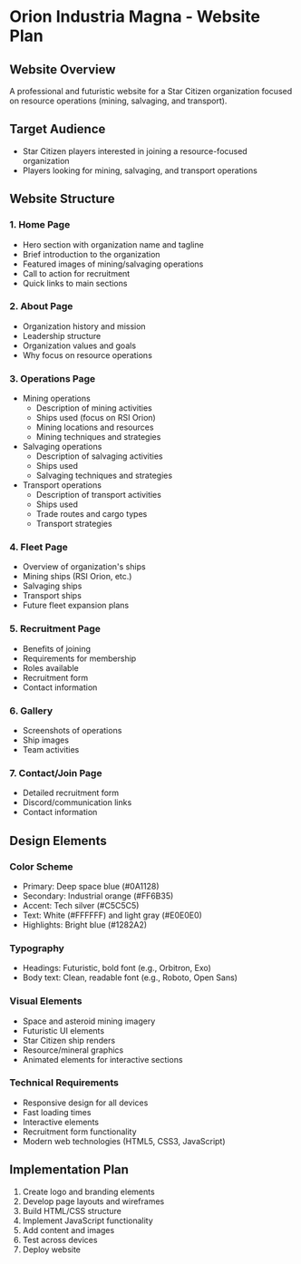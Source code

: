 # Orion Industria Magna - Website Plan

## Website Overview
A professional and futuristic website for a Star Citizen organization focused on resource operations (mining, salvaging, and transport).

## Target Audience
- Star Citizen players interested in joining a resource-focused organization
- Players looking for mining, salvaging, and transport operations

## Website Structure

### 1. Home Page
- Hero section with organization name and tagline
- Brief introduction to the organization
- Featured images of mining/salvaging operations
- Call to action for recruitment
- Quick links to main sections

### 2. About Page
- Organization history and mission
- Leadership structure
- Organization values and goals
- Why focus on resource operations

### 3. Operations Page
- Mining operations
  - Description of mining activities
  - Ships used (focus on RSI Orion)
  - Mining locations and resources
  - Mining techniques and strategies
- Salvaging operations
  - Description of salvaging activities
  - Ships used
  - Salvaging techniques and strategies
- Transport operations
  - Description of transport activities
  - Ships used
  - Trade routes and cargo types
  - Transport strategies

### 4. Fleet Page
- Overview of organization's ships
- Mining ships (RSI Orion, etc.)
- Salvaging ships
- Transport ships
- Future fleet expansion plans

### 5. Recruitment Page
- Benefits of joining
- Requirements for membership
- Roles available
- Recruitment form
- Contact information

### 6. Gallery
- Screenshots of operations
- Ship images
- Team activities

### 7. Contact/Join Page
- Detailed recruitment form
- Discord/communication links
- Contact information

## Design Elements

### Color Scheme
- Primary: Deep space blue (#0A1128)
- Secondary: Industrial orange (#FF6B35)
- Accent: Tech silver (#C5C5C5)
- Text: White (#FFFFFF) and light gray (#E0E0E0)
- Highlights: Bright blue (#1282A2)

### Typography
- Headings: Futuristic, bold font (e.g., Orbitron, Exo)
- Body text: Clean, readable font (e.g., Roboto, Open Sans)

### Visual Elements
- Space and asteroid mining imagery
- Futuristic UI elements
- Star Citizen ship renders
- Resource/mineral graphics
- Animated elements for interactive sections

### Technical Requirements
- Responsive design for all devices
- Fast loading times
- Interactive elements
- Recruitment form functionality
- Modern web technologies (HTML5, CSS3, JavaScript)

## Implementation Plan
1. Create logo and branding elements
2. Develop page layouts and wireframes
3. Build HTML/CSS structure
4. Implement JavaScript functionality
5. Add content and images
6. Test across devices
7. Deploy website

